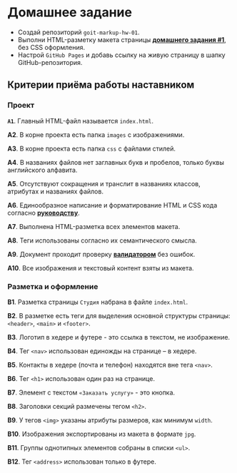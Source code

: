 # Домашнее задание

- Создай репозиторий `goit-markup-hw-01`.
- Выполни HTML-разметку макета страницы
  [**домашнего задания #1**](<https://www.figma.com/file/oTYBECAN79dXy19hzWObO4/Web-Studio-(Version-2.1)?node-id=0%3A1>),
  без CSS оформления.
- Настрой `GitHub Pages` и добавь ссылку на живую страницу в шапку
  GitHub-репозитория.

## Критерии приёма работы наставником

### Проект

**`A1`**. Главный HTML-файл называется `index.html`.

**A2**. В корне проекта есть папка `images` с изображениями.

**A3**. В корне проекта есть папка `css` с файлами стилей.

**A4**. В названиях файлов нет заглавных букв и пробелов, только буквы
английского алфавита.

**A5**. Отсутствуют сокращения и транслит в названиях классов, атрибутах и
названиях файлов.

**A6**. Единообразное написание и форматирование HTML и CSS кода согласно
[**руководству**](http://sadcitizen.me/code-guide/).

**A7**. Выполнена HTML-разметка всех элементов макета.

**A8**. Теги использованы согласно их семантического смысла.

**A9**. Документ проходит проверку
[**валидатором**](http://validator.w3.org/nu/) без ошибок.

**A10**. Все изображения и текстовый контент взяты из макета.

### Разметка и оформление

**B1**. Разметка страницы `Студия` набрана в файле `index.html`.

**B2**. В разметке есть теги для выделения основной структуры страницы:
`<header>`, `<main>` и `<footer>`.

**B3**. Логотип в хедере и футере - это ссылка в текстом, не изображение.

**B4**. Тег `<nav>` использован единожды на странице – в хедере.

**B5**. Контакты в хедере (почта и телефон) находятся вне тега `<nav>`.

**B6**. Тег `<h1>` использован один раз на странице.

**B7**. Элемент с текстом `«Заказать услугу»` - это кнопка.

**B8**. Заголовки секций размечены тегом `<h2>`.

**B9**. У тегов `<img>` указаны атрибуты размеров, как минимум `width`.

**B10**. Изображения экспортированы из макета в формате `jpg`.

**B11**. Группы однотипных элементов собраны в списки `<ul>`.

**B12**. Тег `<address>` использован только в футере.
